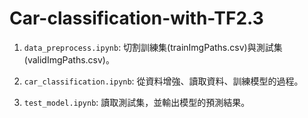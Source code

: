 # Car-classification-with-TF2.3

1. `data_preprocess.ipynb`: 
   切割訓練集(trainImgPaths.csv)與測試集(validImgPaths.csv)。

2. `car_classification.ipynb`: 
   從資料增強、讀取資料、訓練模型的過程。
   
3. `test_model.ipynb`: 
   讀取測試集，並輸出模型的預測結果。
  
